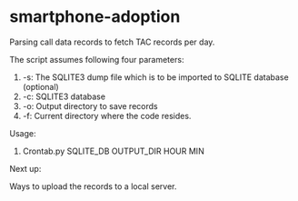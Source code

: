 # smartphone-adoption

Parsing call data records to fetch TAC records per day. 

The script assumes following four parameters:

  1. -s: The SQLITE3 dump file which is to be imported to SQLITE database (optional)
  2. -c: SQLITE3 database
  3. -o: Output directory to save records
  4. -f: Current directory where the code resides.

Usage:

  1. Crontab.py SQLITE_DB OUTPUT_DIR HOUR MIN
 
Next up:

  Ways to upload the records to a local server.
